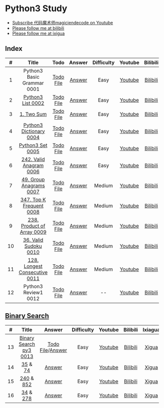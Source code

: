 # Python3 Study

- [Subscribe 代码魔术师magiciendecode on Youtube](https://www.youtube.com/channel/UCERe5JqcmPtyo3dzX94by1g?sub_confirmation=1)
- [Please follow me at bilibili](https://space.bilibili.com/520811931)
- [Please follow me at ixigua](https://www.ixigua.com/home/105169725727/)

## Index

| # | Title | Todo | Answer | Difficulty | Youtube | Bilibili | Ixiagua |
|:---:|:---:|:---:|:---:|:---:|:---:|:---:|:---:|
|1|Python3 Basic Grammar 0001|[Todo File](https://github.com/MagicienDeCode/py3_interview/blob/master/basic_grammar/basic.py)|[Answer](https://github.com/MagicienDeCode/py3_interview/blob/master/basic_grammar/basic_answer.py)|Easy|[Youtube](https://www.youtube.com/watch?v=Pmlqcl_Ggkc)|[Bilibili](https://www.bilibili.com/video/BV1wN4y1H7hR)|[Xigua](https://www.ixigua.com/i7335974016466813492)|
|2|[Python3 List 0002]()|[Todo File](https://github.com/MagicienDeCode/py3_interview/blob/master/basic_grammar/list.py)|[Answer](https://github.com/MagicienDeCode/py3_interview/blob/master/basic_grammar/list_answer.py)|Easy|[Youtube](https://www.youtube.com/watch?v=veHJaKzCsIM)|[Bilibili](https://www.bilibili.com/video/BV1WZ421m778)|[Xigua](https://www.ixigua.com/i7335998126400274979)|
|3|[1. Two Sum](https://leetcode.com/problems/two-sum/)|[Todo File](https://github.com/MagicienDeCode/py3_interview/blob/master/basic_grammar/two_sum.py)|[Answer](https://github.com/MagicienDeCode/py3_interview/blob/master/basic_grammar/two_sum_answer.py)|Easy|[Youtube](https://www.youtube.com/watch?v=BmOdXfdeG-o)|[Bilibili](https://www.bilibili.com/video/BV1Ny421a7nP)|[Xigua](https://www.ixigua.com/i7336100737191477786)|
|4|[Python3 Dictionary 0004](https://leetcode.com/problems/two-sum/description/)|[Todo File](https://github.com/MagicienDeCode/py3_interview/blob/master/basic_grammar/dictionary.py)|[Answer](https://github.com/MagicienDeCode/py3_interview/blob/master/basic_grammar/dictionary_answer.py)|Easy|[Youtube](https://www.youtube.com/watch?v=uvgBSPHqeCI)|[Bilibili](https://www.bilibili.com/video/BV1Z1421f7d9)|[Xigua](https://www.ixigua.com/i7336695129979224628)|
|5|[Python3 Set 0005](https://leetcode.com/problems/contains-duplicate/description/)|[Todo File](https://github.com/MagicienDeCode/py3_interview/blob/master/basic_grammar/set.py)|[Answer](https://github.com/MagicienDeCode/py3_interview/blob/master/basic_grammar/set_answer.py)|Easy|[Youtube](https://www.youtube.com/watch?v=L-GdKH3JtNw)|[Bilibili](https://www.bilibili.com/video/BV1nK421k7zn)|[Xigua](https://www.ixigua.com/i7336707631496561190)|
|6|[242. Valid Anagram 0006](https://leetcode.com/problems/valid-anagram/description/)|[Todo File](https://github.com/MagicienDeCode/py3_interview/blob/master/basic_grammar/list/242valid_anagram.py)|[Answer](https://github.com/MagicienDeCode/py3_interview/blob/master/basic_grammar/list/242valid_anagram_answer.py)|Easy|[Youtube](https://www.youtube.com/watch?v=r9SZajvQIiI)|[Bilibili](https://www.bilibili.com/video/BV1Xt42187TX)|[Xigua](https://www.ixigua.com/i7337081461045985811)|
|7|[49. Group Anagrams 0007](https://leetcode.com/problems/group-anagrams/description/)|[Todo File](https://github.com/MagicienDeCode/py3_interview/blob/master/basic_grammar/list/49group_anagrams.py)|[Answer](https://github.com/MagicienDeCode/py3_interview/blob/master/basic_grammar/list/49group_anagrams_answer.py)|Medium|[Youtube](https://www.youtube.com/watch?v=-7WpUpmp6N4)|[Bilibili](https://www.bilibili.com/video/BV1Qj421D7RD)|[Xigua](https://www.ixigua.com/i7337102157625328179)|
|8|[347. Top K Frequent 0008](https://leetcode.com/problems/top-k-frequent-elements/description/)|[Todo File](https://github.com/MagicienDeCode/py3_interview/blob/master/basic_grammar/list/347top_k_frequent_elements.py)|[Answer](https://github.com/MagicienDeCode/py3_interview/blob/master/basic_grammar/list/347top_k_frequent_elements_answer.py)|Medium|[Youtube](https://www.youtube.com/watch?v=cuLdM1k7gBU)|[Bilibili](https://www.bilibili.com/video/BV18J4m1s7Pi)|[Xigua](https://www.ixigua.com/i7337801325943620137)|
|9|[238. Product of Array 0009](https://leetcode.com/problems/product-of-array-except-self/description/)|[Todo File](https://github.com/MagicienDeCode/py3_interview/blob/master/basic_grammar/list/238product_of_array_except_self.py)|[Answer](https://github.com/MagicienDeCode/py3_interview/blob/master/basic_grammar/list/238product_of_array_except_self_answer.py)|Medium|[Youtube](https://www.youtube.com/watch?v=KoFS5Ef4hXk)|[Bilibili](https://www.bilibili.com/video/BV1kx4y1y7i9)|[Xigua](https://www.ixigua.com/i7338189112328847912)|
|10|[36. Valid Sudoku 0010](https://leetcode.com/problems/valid-sudoku/description/)|[Todo File](https://github.com/MagicienDeCode/py3_interview/blob/master/basic_grammar/list/36valid_sudoku.py)|[Answer](https://github.com/MagicienDeCode/py3_interview/blob/master/basic_grammar/list/36valid_sudoku_answer.py)|Medium|[Youtube](https://www.youtube.com/watch?v=eIzb4N1SYYE)|[Bilibili](https://www.bilibili.com/video/BV1Bx4y1y7fX)|[Xigua](https://www.ixigua.com/i7338557475588669964)|
|11|[128. Longest Consecutive 0011](https://leetcode.com/problems/longest-consecutive-sequence/description/)|[Todo File](https://github.com/MagicienDeCode/py3_interview/blob/master/basic_grammar/list/128longest_consecutive_sequence.py)|[Answer](https://github.com/MagicienDeCode/py3_interview/blob/master/basic_grammar/list/128longest_consecutive_sequence_answer.py)|Medium|[Youtube](https://www.youtube.com/watch?v=IwSGuK82hkg)|[Bilibili](https://www.bilibili.com/video/BV1gC411x7Wg)|[Xigua](https://www.ixigua.com/i7338930904477696531)|
|12|Python3 Review1 0012|[Todo File](https://github.com/MagicienDeCode/py3_interview/blob/master/basic_grammar/review1.py)|[Answer](https://github.com/MagicienDeCode/py3_interview/blob/master/basic_grammar/review1_answer.py)|--|[Youtube](https://www.youtube.com/watch?v=uhtb_AChMac)|[Bilibili](https://www.bilibili.com/video/BV1RW421A7c5)|[Xigua](https://www.ixigua.com/i7339609071881814579)|


## [Binary Search](https://github.com/MagicienDeCode/py3_interview/blob/master/basic_grammar/binary_search/BS_ALL_IN_ONE.pdf)

| # | Title |  Answer | Difficulty | Youtube | Bilibili | Ixiagua |
|:---:|:---:|:---:|:---:|:---:|:---:|:---:|
|13|[Binary Search py3 0013](https://leetcode.com/problems/binary-search/)|[Todo File](https://github.com/MagicienDeCode/py3_interview/blob/master/basic_grammar/binary_search/704binary_search.py)/[Answer](https://github.com/MagicienDeCode/py3_interview/blob/master/basic_grammar/binary_search/704binary_search_answer.py)|Easy|[Youtube](https://www.youtube.com/watch?v=hfNgTzJ3mdc)|[Bilibili](https://www.bilibili.com/video/BV1h1421f7E9)|[Xigua](https://www.ixigua.com/i7340026021544100389)|
|14|[35](https://leetcode.com/problems/search-insert-position/) & [74](https://leetcode.com/problems/search-a-2d-matrix/description/)|[Answer](https://github.com/MagicienDeCode/py3_interview/blob/master/basic_grammar/binary_search/35_74.py)|Easy|[Youtube](https://www.youtube.com/watch?v=926x36m2fJ8)|[Bilibili](https://www.bilibili.com/video/BV1kC411H77i)|[Xigua](https://www.ixigua.com/i7340410204619702819)|
|15|[240](https://leetcode.com/problems/search-a-2d-matrix-ii/description/) & [852](https://leetcode.com/problems/peak-index-in-a-mountain-array/description/)|[Answer](https://github.com/MagicienDeCode/py3_interview/blob/master/basic_grammar/binary_search/240_852.py)|Easy|[Youtube](https://www.youtube.com/watch?v=GXwpMpFMgvA)|[Bilibili](https://www.bilibili.com/video/BV1Cy421q73R)|[Xigua](https://www.ixigua.com/i7340759814273925684)|
|16|[34](https://leetcode.com/problems/find-first-and-last-position-of-element-in-sorted-array/) & [278](https://leetcode.com/problems/first-bad-version/description/)|[Answer](https://github.com/MagicienDeCode/py3_interview/blob/master/basic_grammar/binary_search/35_74.py)|Easy|[Youtube](https://www.youtube.com/watch?v=m63jLfjDsWM)|[Bilibili](https://www.bilibili.com/video/BV11z421X716)|[Xigua](https://www.ixigua.com/i7341159431968653865)|
